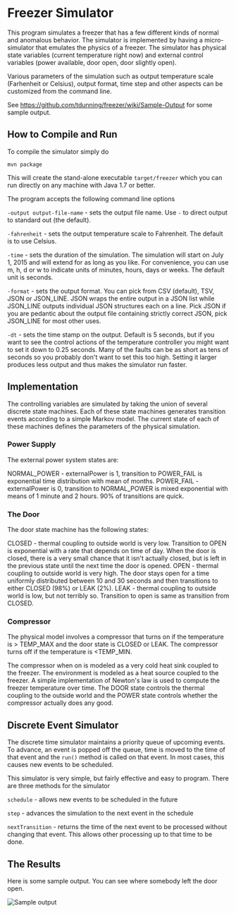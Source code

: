 # Freezer Simulator
This program simulates a freezer that has a few different kinds of normal and 
anomalous behavior.  The simulator is implemented by having a micro-simulator that emulates
the physics of a freezer.  The simulator has physical state variables (current temperature 
right now) and external control variables (power available, door open, door slightly open).

Various parameters of the simulation such as output temperature scale (Farhenheit or Celsius),
output format, time step and other aspects can be customized from the command line.

See https://github.com/tdunning/freezer/wiki/Sample-Output for some sample output.

## How to Compile and Run

To compile the simulator simply do

  `mvn package`

This will create the stand-alone executable `target/freezer` which you can run directly on any
machine with Java 1.7 or better.

The program accepts the following command line options

`-output output-file-name` - sets the output file name.  Use `-` to direct output to standard out (the default).

`-fahrenheit` - sets the output temperature scale to Fahrenheit.  The default is to use Celsius.

`-time` - sets the duration of the simulation.  The simulation will start on July 1, 2015 and will extend for as long as you like.  For convenience, you can use m, h, d or w to indicate units of minutes, hours, days or weeks.  The default unit is seconds.

`-format` - sets the output format.  You can pick from CSV (default), TSV, JSON or JSON_LINE.  JSON wraps the entire output
in a JSON list while JSON_LINE outputs individual JSON structures each on a line.  Pick JSON if you are pedantic about the
output file containing strictly correct JSON, pick JSON_LINE for most other uses.

`-dt` - sets the time stamp on the output.  Default is 5 seconds, but if you want to see the control actions of the temperature controller you might want to set it down to 0.25 seconds.  Many of the faults can be as short as tens of
seconds so you probably don't want to set this too high.  Setting it larger produces less output and thus makes the 
simulator run faster.

## Implementation
The controlling variables are simulated by taking the union of several discrete state
machines.  Each of these state machines generates transition events according to a 
simple Markov model. The current state of each of these machines defines the parameters of 
the physical simulation.

### Power Supply
The external power system states are:

NORMAL_POWER - externalPower is 1, transition to POWER_FAIL is exponential time distribution
with mean of months.
POWER_FAIL - externalPower is 0, transition to NORMAL_POWER is mixed exponential with
means of 1 minute and 2 hours.  90% of transitions are quick.

### The Door
The door state machine has the following states:

CLOSED - thermal coupling to outside world is very low.  Transition to OPEN is exponential
with a rate that depends on time of day. When the door is closed, there is a very small chance
that it isn't actually closed, but is left in the previous state until the next time the door
is opened.
OPEN - thermal coupling to outside world is very high.  The door stays open for a time uniformly
distributed between 10 and 30 seconds and then transitions to either CLOSED (98%)
or LEAK (2%).
LEAK - thermal coupling to outside world is low, but not terribly so.  Transition to open
is same as transition from CLOSED.

### Compressor
The physical model involves a compressor that turns on if the temperature is > TEMP_MAX
and the door state is CLOSED or LEAK.  The compressor turns off if the temperature is <TEMP_MIN.

The compressor when on is modeled as a very cold heat sink coupled to the freezer.  The
environment is modeled as a heat source coupled to the freezer.  A simple implementation of
Newton's law is used to compute the freezer temperature over time. The DOOR state controls
the thermal coupling to the outside world and the POWER state controls whether the compressor
actually does any good.

## Discrete Event Simulator
The discrete time simulator maintains a priority queue of upcoming events. To advance, an event
is popped off the queue, time is moved to the time of that event and the `run()` method is called
on that event. In most cases, this causes new events to be scheduled.

This simulator is very simple, but fairly effective and easy to program.  There are three methods
for the simulator 

  `schedule` - allows new events to be scheduled in the future 

  `step` - advances the simulation to the next event in the schedule 

  `nextTransition` - returns the time of the next event to be processed without changing that event.  This 
allows other processing up to that time to be done.

## The Results
Here is some sample output. You can see where somebody left the door open.

![Sample output](https://github.com/user-attachments/assets/307fadae-a2c1-400f-a1a0-3a51c3e8004d)

